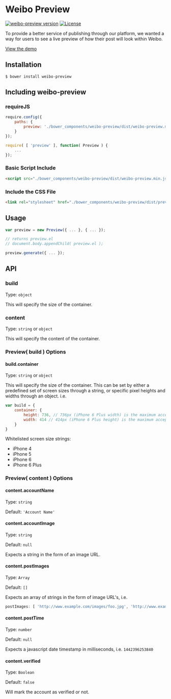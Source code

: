 # Weibo Preview
[![weibo-preview version](https://img.shields.io/badge/weibo--preview-v1.0.8-brightgreen.svg)](https://github.com/mailmangroup/weibo-preview/) [![License](http://img.shields.io/badge/License-MIT-blue.svg)](http://opensource.org/licenses/MIT)

To provide a better service of publishing through our platform, we wanted a way for users to see a live preview of how their post will look within Weibo.

[View the demo](https://github.com/mailmangroup/weibo-preview)

## Installation
```
$ bower install weibo-preview
```

## Including weibo-preview

### requireJS
```javascript
require.config({
    paths: {
        preview: './bower_components/weibo-preview/dist/weibo-preview.min'
    }
});

require( [ 'preview' ], function( Preview ) {
    ...
});
```
### Basic Script Include
```html
<script src="./bower_components/weibo-preview/dist/weibo-preview.min.js"></script>
```

### Include the CSS File
```html
<link rel="stylesheet" href="./bower_components/weibo-preview/dist/preview.css">
```

## Usage

```javascript
var preview = new Preview({ ... }, { ... });

// returns preview.el
// document.body.appendChild( preview.el );

preview.generate({ ... });
```

## API

### build

Type: `object`

This will specify the size of the container.

### content

Type: `string` or `object`

This will specify the content of the container.

### Preview( build ) Options

#### build.container

Type: `string` or `object`

This will specify the size of the container. This can be set by either a predefined set of screen sizes through a string, or specific pixel heights and widths through an object. i.e.

```javascript
var build = {
    container: {
        height: 736, // 736px (iPhone 6 Plus width) is the maximum accepted height
        width: 414 // 414px (iPhone 6 Plus height) is the maximum accepted width
    }
}
```

Whitelisted screen size strings:
- iPhone 4
- iPhone 5
- iPhone 6
- iPhone 6 Plus

### Preview( content ) Options
#### content.accountName

Type: `string`

Default: `'Account Name'`

#### content.accountImage

Type: `string`

Default: `null`

Expects a string in the form of an image URL.

#### content.postImages

Type: `Array`

Default: `[]`

Expects an array of strings in the form of image URL's, i.e.
```javascript
postImages: [ 'http://www.example.com/images/foo.jpg', 'http://www.example.com/images/bar.jpg' ]
```

#### content.postTime

Type: `number`

Default: `null`

Expects a javascript date timestamp in milliseconds, i.e. `1442396253840`

#### content.verified

Type: `Boolean`

Default: `false`

Will mark the account as verified or not.
